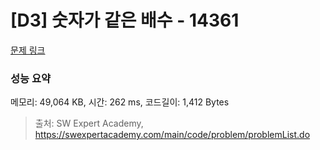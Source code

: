 # [D3] 숫자가 같은 배수 - 14361 

[문제 링크](https://swexpertacademy.com/main/code/problem/problemDetail.do?contestProbId=AYCnY9Kqu6YDFARx) 

### 성능 요약

메모리: 49,064 KB, 시간: 262 ms, 코드길이: 1,412 Bytes



> 출처: SW Expert Academy, https://swexpertacademy.com/main/code/problem/problemList.do